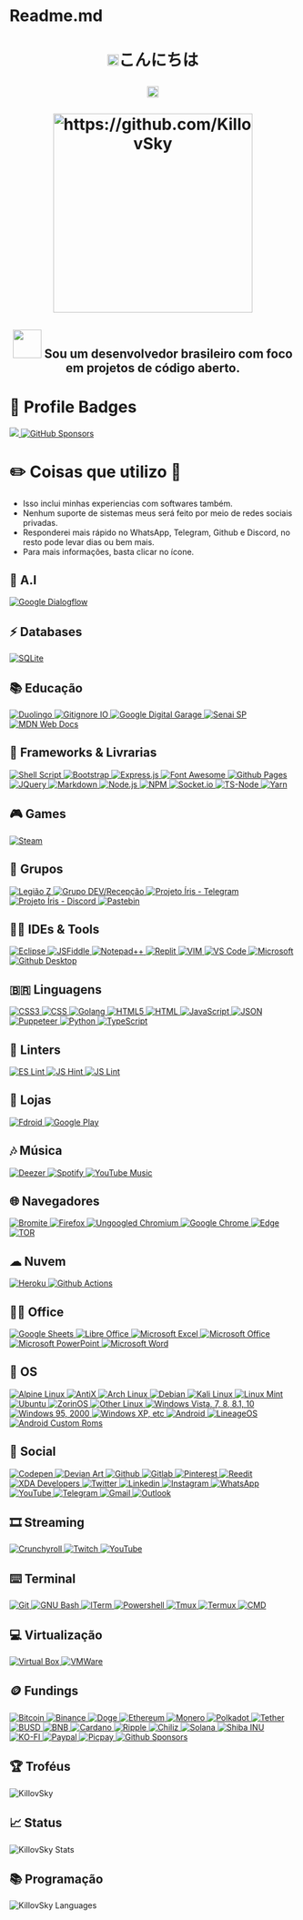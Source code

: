 # Readme.md

<h1 align="center"> <img src="https://media.tenor.com/Ex1pkci_-v8AAAAj/white-cute-cat-hearts.gif" width="20"<p>こんにちは</p><img src="https://media.tenor.com/Ex1pkci_-v8AAAAj/white-cute-cat-hearts.gif" width="20"</h1>
<p align="center">
    <img src="https://i.imgur.com/K5P22VM.gif" width="350" height="350" alt="https://github.com/KillovSky"/>
</p>
<h2 align="center">
	<img src="https://t.me/c/1876738532/937" width="50"/>
	Sou um desenvolvedor brasileiro com foco em projetos de código aberto.
</h2>

# 📛 Profile Badges

<p>
    <a href="https://hits.seeyoufarm.com">
        <img src="https://hits.seeyoufarm.com/api/count/incr/badge.svg?url=https%3A%2F%2Fgithub.com%2FKillovSky%2FKillovSky&count_bg=%2379C83D&title_bg=%23555555&icon=&icon_color=%23E7E7E7&title=views"/>
    </a>
    <a href="https://ko-fi.com/killovsky">
        <img alt="GitHub Sponsors" src="https://img.shields.io/github/sponsors/KillovSky"/>
    </a>
</p>

# ✏️ Coisas que utilizo 📜

- Isso inclui minhas experiencias com softwares também.
- Nenhum suporte de sistemas meus será feito por meio de redes sociais privadas.
- Responderei mais rápido no WhatsApp, Telegram, Github e Discord, no resto pode levar dias ou bem mais.
- Para mais informações, basta clicar no ícone.

## 🤖 A.I

<p>
    <a href="https://cloud.google.com/dialogflow">
        <img alt="Google Dialogflow" src="https://img.shields.io/badge/Dialogflow-FF9800?logo=dialogflow&logoColor=white&style=for-the-badge"/>
    </a>
</p>

## ⚡ Databases

<p>
    <a href="https://www.sqlite.org/index.html">
        <img alt="SQLite" src="https://img.shields.io/badge/SQLite-07405E?logo=sqlite&logoColor=white&style=for-the-badge"/>
    </a>
</p>

## 📚 Educação

<p>
    <a href="https://pt.duolingo.com/profile/KillovSky">
        <img alt="Duolingo" src="https://img.shields.io/badge/Duolingo-58CC02?logo=Duolingo&logoColor=white&style=for-the-badge"/>
    </a>
    <a href="https://www.gitignore.io">
        <img alt="Gitignore IO" src="https://img.shields.io/badge/Gitignore.io-204ECF?logo=gitignoredotio&logoColor=white&style=for-the-badge"/>
    </a>
    <a href="https://learndigital.withgoogle.com/digitalgarage">
        <img alt="Google Digital Garage" src="https://img.shields.io/badge/-Google%20DG-blue?logo=google&logoColor=red&style=for-the-badge"/>
    </a>
    <a href="https://www.sp.senai.br">
        <img alt="Senai SP" src="https://img.shields.io/badge/-Senai%20SP-red?logo=Microsoft%20Academic&logoColor=white&style=for-the-badge"/>
    </a>
    <a href="https://developer.mozilla.org/pt-BR">
        <img alt="MDN Web Docs" src="https://img.shields.io/badge/MDN_Web_Docs-black?logo=mdnwebdocs&logoColor=white&style=for-the-badge"/>
    </a>
</p>

## 🚀 Frameworks & Livrarias

<p>
    <a href="https://www.gnu.org/s/bash/manual/html_node/Shell-Scripts.html">
        <img alt="Shell Script" src="https://img.shields.io/badge/Shell_Script-121011?logo=gnu-bash&logoColor=white&style=for-the-badge"/>
    </a>
    <a href="https://getbootstrap.com">
        <img alt="Bootstrap" src="https://img.shields.io/badge/Bootstrap-563D7C?logo=bootstrap&logoColor=white&style=for-the-badge"/>
    </a>
    <a href="https://expressjs.com">
        <img alt="Express.js" src="https://img.shields.io/badge/Express.js-000000?logo=express&logoColor=white&style=for-the-badge"/>
    </a>
    <a href="https://fontawesome.com">
        <img alt="Font Awesome" src="https://img.shields.io/badge/Font_Awesome-339AF0?logo=fontawesome&logoColor=white&style=for-the-badge"/>
    </a>
    <a href="https://pages.github.com">
        <img alt="Github Pages" src="https://img.shields.io/badge/Github%20Pages-222222?logo=GitHub%20Pages&logoColor=white&style=for-the-badge"/>
    </a>
    <a href="https://jquery.com">
        <img alt="JQuery" src="https://img.shields.io/badge/jQuery-0769AD?logo=jquery&logoColor=white&style=for-the-badge"/>
    </a>
    <a href="https://www.markdownguide.org">
        <img alt="Markdown" src="https://img.shields.io/badge/Markdown-000000?logo=markdown&logoColor=white&style=for-the-badge"/>
    </a>
    <a href="https://nodejs.org">
        <img alt="Node.js" src="https://img.shields.io/badge/Node.js-339933?logo=nodedotjs&logoColor=white&style=for-the-badge"/>
    </a>
    <a href="https://www.npmjs.com">
        <img alt="NPM" src="https://img.shields.io/badge/NPM-CB3837?logo=npm&logoColor=white&style=for-the-badge"/>
    </a>
    <a href="https://socket.io">
        <img alt="Socket.io" src="https://img.shields.io/badge/Socket.io-010101?logo=Socket.io&logoColor=white&style=for-the-badge"/>
    </a>
    <a href="https://www.npmjs.com/ts-node">
        <img alt="TS-Node" src="https://img.shields.io/badge/TS--Node-3178C6?logo=ts-node&logoColor=white&style=for-the-badge"/>
    </a>
    <a href="https://yarnpkg.com">
        <img alt="Yarn" src="https://img.shields.io/badge/Yarn-2C8EBB?logo=yarn&logoColor=white&style=for-the-badge"/>
    </a>
</p>

## 🎮 Games

<p>
    <a href="https://steamcommunity.com/id/KillovSky">
        <img alt="Steam" src="https://img.shields.io/badge/Steam-000000?style=for-the-badge&logo=steam&logoColor=white"/>
    </a>
</p>

## 👥 Grupos

<p>
    <a href="https://chat.whatsapp.com/Ji5JLEVkL0MGRReVvDoubL">
        <img alt="Legião Z" src="https://img.shields.io/badge/WhatsApp%20LZ-25D366?logo=whatsapp&logoColor=white&style=for-the-badge"/>
    </a>
    <a href="https://chat.whatsapp.com/HNNHhyWyXFgHAdOsPHrOWD">
        <img alt="Grupo DEV/Recepção" src="https://img.shields.io/badge/WhatsApp%20DEV-25D366?logo=whatsapp&logoColor=white&style=for-the-badge"/>
    </a>
    <a href="https://t.me/PROJETOIRIS">
        <img alt="Projeto Íris - Telegram" src="https://img.shields.io/badge/Projeto%20Íris%20TG-2CA5E0?logo=telegram&logoColor=white&style=for-the-badge"/>
    </a>
    <a href="https://discord.gg/ZtN9UH7XZu">
        <img alt="Projeto Íris - Discord" src="https://img.shields.io/badge/Projeto%20Íris%20DC-5865F2?logo=discord&logoColor=white&style=for-the-badge"/>
    </a>
    <a href="https://pastebin.com/raw/dZfYdGaf">
        <img alt="Pastebin" src="https://img.shields.io/badge/Pastebin-000000?logo=pastebin&logoColor=white&style=for-the-badge"/>
    </a>
</p>

## 👩‍💻 IDEs & Tools

<p>
    <a href="https://www.eclipse.org/downloads">
        <img alt="Eclipse" src="https://img.shields.io/badge/Eclipse-2C2255?logo=eclipse&logoColor=white&style=for-the-badge"/>
    </a>
    <a href="https://jsfiddle.net/user/KillovSky/fiddles/">
        <img alt="JSFiddle" src="https://img.shields.io/badge/JSFiddle-0084FF?logo=JSFiddle&logoColor=white&style=for-the-badge"/>
    </a>
    <a href="https://notepad-plus-plus.org/downloads">
        <img alt="Notepad++" src="https://img.shields.io/badge/Notepad++-90E59A.svg?logo=notepad%2B%2B&logoColor=black&style=for-the-badge"/>
    </a>
    <a href="https://replit.com/@KillovSky">
        <img alt="Replit" src="https://img.shields.io/badge/Replit-667881?logo=replit&logoColor=white&style=for-the-badge"/>
    </a>
    <a href="https://www.vim.org">
        <img alt="VIM" src="https://img.shields.io/badge/VIM-%2311AB00.svg?logo=vim&logoColor=white&style=for-the-badge"/>
    </a>
    <a href="https://code.visualstudio.com">
        <img alt="VS Code" src="https://img.shields.io/badge/Visual_Studio_Code-0078D4?logo=visual%20studio%20code&logoColor=white&style=for-the-badge"/>
    </a>
    <a href="https://www.microsoft.com/pt-br/software-download">
        <img alt="Microsoft" src="https://img.shields.io/badge/Microsoft-666666?logo=microsoft&logoColor=white&style=for-the-badge"/>
    </a>
    <a href="https://desktop.github.com">
        <img alt="Github Desktop" src="https://img.shields.io/badge/Github%20Desktop-8034A9.svg?logo=github&logoColor=white&style=for-the-badge"/>
    </a>
</p>

## 🇧🇷 Linguagens

<p>
    <a href="https://developer.mozilla.org/pt-BR/docs/Web/CSS">
        <img alt="CSS3" src="https://img.shields.io/badge/CSS3-1572B6?logo=css3&logoColor=white&style=for-the-badge"/>
        <img alt="CSS" src="https://img.shields.io/badge/-CSS-blue?style=for-the-badge"/>
    </a>
    <a href="https://go.dev">
        <img alt="Golang" src="https://img.shields.io/badge/Go-00ADD8?logo=go&logoColor=white&style=for-the-badge"/>
    </a>
    <a href="https://developer.mozilla.org/en-US/docs/Glossary/HTML5">
        <img alt="HTML5" src="https://img.shields.io/badge/HTML5-E34F26?logo=html5&logoColor=white&style=for-the-badge"/>
    </a>
    <a href="https://developer.mozilla.org/pt-BR/docs/Web/HTML">
        <img alt="HTML" src="https://img.shields.io/badge/HTML-E34F26.svg?style=for-the-badge"/>
    </a>
    <a href="https://developer.mozilla.org/pt-BR/docs/Web/JavaScript">
        <img alt="JavaScript" src="https://img.shields.io/badge/JavaScript-323330?logo=javascript&logoColor=F7DF1E&style=for-the-badge"/>
    </a>
    <a href="https://www.json.org">
        <img alt="JSON" src="https://img.shields.io/badge/JSON-5E5C5C?logo=json&logoColor=white&style=for-the-badge"/>
    </a>
    <a href="https://pptr.dev">
        <img alt="Puppeteer" src="https://img.shields.io/badge/Puppeteer-40B5A4?logo=Puppeteer&logoColor=white&style=for-the-badge"/>
    </a>
    <a href="https://www.python.org">
        <img alt="Python" src="https://img.shields.io/badge/Python-FFD43B?logo=python&logoColor=blue&style=for-the-badge"/>
    </a>
    <a href="https://www.typescriptlang.org">
        <img alt="TypeScript" src="https://img.shields.io/badge/TypeScript-007ACC?logo=typescript&logoColor=white&style=for-the-badge"/>
    </a>
</p>

## 🧐 Linters

<p>
    <a href="https://eslint.org">
        <img alt="ES Lint" src="https://img.shields.io/badge/ES%20Lint-3A33D1?logo=eslint&logoColor=white&style=for-the-badge"/>
    </a>
    <a href="https://jshint.com">
        <img alt="JS Hint" src="https://img.shields.io/badge/-JS%20Hint-red?style=for-the-badge"/>
    </a>
    <a href="https://www.jslint.com">
        <img alt="JS Lint" src="https://img.shields.io/badge/-JS%20Lint-orange?style=for-the-badge"/>
    </a>
</p>

## 🛒 Lojas

<p>
    <a href="https://f-droid.org">
        <img alt="Fdroid" src="https://img.shields.io/badge/F%20Droid-1976D2?logo=f-droid&logoColor=white&style=for-the-badge"/>
    </a>
    <a href="https://play.google.com">
        <img alt="Google Play" src="https://img.shields.io/badge/Google_Play-414141?logo=google-play&logoColor=white&style=for-the-badge"/>
    </a>
</p>

## 🎶 Música

<p>
    <a href="https://pt.deezercommunity.com/members/killovsky-196649">
        <img alt="Deezer" src="https://img.shields.io/badge/Deezer-FEAA2D?logo=deezer&logoColor=white&style=for-the-badge"/>
    </a>
    <a href="https://open.spotify.com/user/31er3p5kjocagaakgnadnuzqe4va">
        <img alt="Spotify" src="https://img.shields.io/badge/Spotify-1ED760?&logo=spotify&logoColor=white&style=for-the-badge"/>
    </a>
    <a href="https://youtube.com/@KillovSky">
        <img alt="YouTube Music" src="https://img.shields.io/badge/YouTube_Music-FF0000?logo=youtube-music&logoColor=white&style=for-the-badge"/>
    </a>
</p>

## 🌐 Navegadores

<p>
    <a href="https://www.bromite.org">
        <img alt="Bromite" src="https://img.shields.io/badge/Bromite-fff?logo=Google-chrome&logoColor=4CBB17&style=for-the-badge"/>
    </a>
    <a href="https://www.mozilla.org/pt/firefox/new">
        <img alt="Firefox" src="https://img.shields.io/badge/Firefox_Browser-FF7139?logo=Firefox-Browser&logoColor=white&style=for-the-badge"/>
    </a>
    <a href="https://github.com/ungoogled-software/ungoogled-chromium">
        <img alt="Ungoogled Chromium" src="https://img.shields.io/badge/Ungoogled%20Chromium-4285F4?logo=Google-chrome&logoColor=white&style=for-the-badge"/>
    </a>
    <a href="https://www.google.com/intl/pt-BR/chrome">
        <img alt="Google Chrome" src="https://img.shields.io/badge/Google_Chrome-4285F4?logo=Google-chrome&logoColor=white&style=for-the-badge"/>
    </a>
    <a href="https://www.microsoft.com/pt-br/edge">
        <img alt="Edge" src="https://img.shields.io/badge/Microsoft_Edge-0078D7?logo=Microsoft-edge&logoColor=white&style=for-the-badge"/>
    </a>
    <a href="https://www.torproject.org/download">
        <img alt="TOR" src="https://img.shields.io/badge/Tor_Browser-7D4698?logo=Tor-Browser&logoColor=white&style=for-the-badge"/>
    </a>
</p>

## ☁ Nuvem

<p>
    <a href="https://www.heroku.com">
        <img alt="Heroku" src="https://img.shields.io/badge/Heroku-430098?logo=heroku&logoColor=white&style=for-the-badge"/>
    </a>
    <a href="https://docs.github.com/actions">
        <img alt="Github Actions" src="https://img.shields.io/badge/GitHub_Actions-2088FF?logo=github-actions&logoColor=white&style=for-the-badge"/>
    </a>
</p>

## 👨‍💻 Office

<p>
    <a href="https://www.google.com/sheets/about">
        <img alt="Google Sheets" src="https://img.shields.io/badge/Google%20Sheets-34A853?logo=google-sheets&logoColor=white&style=for-the-badge"/>
    </a>
    <a href="https://pt-br.libreoffice.org">
        <img alt="Libre Office" src="https://img.shields.io/badge/LibreOffice-18A303?logo=LibreOffice&logoColor=white&style=for-the-badge"/>
    </a>
    <a href="https://www.microsoft.com/pt-br/microsoft-365/excel">
        <img alt="Microsoft Excel" src="https://img.shields.io/badge/Microsoft_Excel-217346?logo=microsoft-excel&logoColor=white&style=for-the-badge"/>
    </a>
    <a href="https://www.office.com">
        <img alt="Microsoft Office" src="https://img.shields.io/badge/Microsoft_Office-D83B01?logo=microsoft-office&logoColor=white&style=for-the-badge"/>
    </a>
    <a href="https://www.microsoft.com/pt-br/microsoft-365/powerpoint">
        <img alt="Microsoft PowerPoint" src="https://img.shields.io/badge/Microsoft_PowerPoint-B7472A?logo=microsoft-powerpoint&logoColor=white&style=for-the-badge"/>
    </a>
    <a href="https://www.microsoft.com/pt-br/microsoft-365/word">
        <img alt="Microsoft Word" src="https://img.shields.io/badge/Microsoft_Word-2B579A?logo=microsoft-word&logoColor=white&style=for-the-badge"/>
    </a>
</p>

## 📱 OS

<p>
    <a href="https://www.alpinelinux.org">
        <img alt="Alpine Linux" src="https://img.shields.io/badge/Alpine_Linux-0D597F?logo=alpine-linux&logoColor=white&style=for-the-badge"/>
    </a>
    <a href="https://antixlinux.com">
        <img alt="AntiX" src="https://img.shields.io/badge/-Anti--X-blue?logo=linux&logoColor=orange&style=for-the-badge"/>
    </a>
    <a href="https://archlinux.org">
        <img alt="Arch Linux" src="https://img.shields.io/badge/Arch_Linux-1793D1?logo=arch-linux&logoColor=white&style=for-the-badge"/>
    </a>
    <a href="https://www.debian.org">
        <img alt="Debian" src="https://img.shields.io/badge/Debian-A81D33?logo=debian&logoColor=white&style=for-the-badge"/>
    </a>
    <a href="https://www.kali.org">
        <img alt="Kali Linux" src="https://img.shields.io/badge/Kali_Linux-557C94?logo=kali-linux&logoColor=white&style=for-the-badge"/>
    </a>
    <a href="https://www.linuxmint.com">
        <img alt="Linux Mint" src="https://img.shields.io/badge/Linux_Mint-87CF3E?logo=linux-mint&logoColor=white&style=for-the-badge"/>
    </a>
    <a href="https://help.ubuntu.com/community/Installation/MinimalCD">
        <img alt="Ubuntu" src="https://img.shields.io/badge/Ubuntu-E95420?logo=ubuntu&logoColor=white&style=for-the-badge"/>
    </a>
    <a href="https://zorin.com/os">
        <img alt="ZorinOS" src="https://img.shields.io/badge/Zorin%20OS-0CC1F3?logo=zorin&logoColor=white&style=for-the-badge"/>
    </a>
    <a href="https://en.wikipedia.org/wiki/Light-weight_Linux_distribution">
        <img alt="Other Linux" src="https://img.shields.io/badge/20+%20Linux-FCC624?logo=linux&logoColor=black&style=for-the-badge"/>
    </a>
    <a href="https://www.microsoft.com/pt-br/software-download">
        <img alt="Windows Vista, 7, 8, 8.1, 10" src="https://img.shields.io/badge/Windows-0078D6?logo=windows&logoColor=white&style=for-the-badge"/>
    </a>
    <a href="https://pt.wikipedia.org/wiki/Windows_95">
        <img alt="Windows 95, 2000" src="https://img.shields.io/badge/Windows_95-008080?logo=windows-95&logoColor=white&style=for-the-badge"/>
    </a>
    <a href="https://pt.wikipedia.org/wiki/Windows_XP">
        <img alt="Windows XP, etc" src="https://img.shields.io/badge/Windows_XP-003399?logo=windows-xp&logoColor=white&style=for-the-badge"/>
    </a>
    <a href="https://www.android.com">
        <img alt="Android" src="https://img.shields.io/badge/Android-3DDC84?logo=android&logoColor=white&style=for-the-badge"/>
    </a>
    <a href="https://lineageos.org">
        <img alt="LineageOS" src="https://img.shields.io/badge/LineageOS-167C80?logo=lineageos&logoColor=white&style=for-the-badge"/>
    </a>
    <a href="https://en.wikipedia.org/wiki/List_of_custom_Android_distributions">
        <img alt="Android Custom Roms" src="https://img.shields.io/badge/-20+%20Roms-blue?logo=android&style=for-the-badge"/>
    </a>
</p>

## 👨 Social

<p>
    <a href="https://codepen.io/killovsky">
        <img alt="Codepen" src="https://img.shields.io/badge/Codepen-000000?logo=codepen&logoColor=white&style=for-the-badge"/>
    </a>
    <a href="https://www.deviantart.com/killuaplayer">
        <img alt="Devian Art" src="https://img.shields.io/badge/DeviantArt-05CC47?logo=deviantart&logoColor=white&style=for-the-badge"/>
    </a>
    <a href="https://github.com/KillovSky">
        <img alt="Github" src="https://img.shields.io/badge/GitHub-100000?logo=github&logoColor=white&style=for-the-badge"/>
    </a>
    <a href="https://gitlab.com/KillovSky">
        <img alt="Gitlab" src="https://img.shields.io/badge/GitLab-330F63?logo=gitlab&logoColor=white&style=for-the-badge"/>
    </a>
    <a href="https://www.pinterest.com/KillovSky">
        <img alt="Pinterest" src="https://img.shields.io/badge/Pinterest-%23E60023.svg?&logo=Pinterest&logoColor=white&style=for-the-badge"/>
    </a>
    <a href="https://www.reddit.com/user/KillovSkye">
        <img alt="Reedit" src="https://img.shields.io/badge/Reddit-FF4500?logo=reddit&logoColor=white&style=for-the-badge"/>
    </a>
    <a href="https://forum.xda-developers.com/m/killovsky.10104657">
        <img alt="XDA Developers" src="https://img.shields.io/badge/XDA%20Developers-2DAAE9?logo=xda-developers&logoColor=white&style=for-the-badge"/>
    </a>
    <a href="https://twitter.com/lucasr_kill">
        <img alt="Twitter" src="https://img.shields.io/badge/Twitter-1DA1F2?logo=twitter&logoColor=white&style=for-the-badge"/>
    </a>
    <a href="https://linkedin.com/in/killovsky">
        <img alt="Linkedin" src="https://img.shields.io/badge/LinkedIn-0077B5?logo=linkedin&logoColor=white&style=for-the-badge"/>
    </a>
    <a href="https://instagram.com/lr_killovsky">
        <img alt="Instagram" src="https://img.shields.io/badge/Instagram-E4405F?logo=instagram&logoColor=white&style=for-the-badge"/>
    </a>
    <a href="https://wa.me/5518998044132">
        <img alt="WhatsApp" src="https://img.shields.io/badge/WhatsApp-25D366?logo=whatsapp&logoColor=white&style=for-the-badge"/>
    </a>
    <a href="https://youtube.com/@KillovSky">
        <img alt="YouTube" src="https://img.shields.io/badge/YouTube-FF0000?logo=youtube&logoColor=white&style=for-the-badge"/>
    </a>
    <a href="https://t.me/killovskye">
        <img alt="Telegram" src="https://img.shields.io/badge/Telegram-2CA5E0?logo=telegram&logoColor=white&style=for-the-badge"/>
    </a>
    <a href="mailto:lucas2011bds@gmail.com">
        <img alt="Gmail" src="https://img.shields.io/badge/Gmail-D14836?logo=gmail&logoColor=white&style=for-the-badge"/>
    </a>
    <a href="mailto:lucas2011bds@hotmail.com">
        <img alt="Outlook" src="https://img.shields.io/badge/Microsoft_Outlook-0078D4?logo=microsoft-outlook&logoColor=white&style=for-the-badge"/>
    </a>
</p>

## 🎞 Streaming

<p>
    <a href="https://www.crunchyroll.com/pt-br/user/KillovSky">
        <img alt="Crunchyroll" src="https://img.shields.io/badge/Crunchyroll-F47521?logo=crunchyroll&logoColor=white&style=for-the-badge"/>
    </a>
    <a href="https://www.twitch.tv/killovskye">
        <img alt="Twitch" src="https://img.shields.io/badge/Twitch-9146FF?logo=twitch&logoColor=white&style=for-the-badge"/>
    </a>
    <a href="https://youtube.com/@KillovSky">
        <img alt="YouTube" src="https://img.shields.io/badge/YouTube-FF0000?logo=youtube&logoColor=white&style=for-the-badge"/>
    </a>
</p>

## ⌨️ Terminal

<p>
    <a href="https://git-scm.com/downloads">
        <img alt="Git" src="https://img.shields.io/badge/GIT-E44C30?logo=git&logoColor=white&style=for-the-badge"/>
    </a>
    <a href="https://www.gnu.org/software/bash">
        <img alt="GNU Bash" src="https://img.shields.io/badge/GNU%20Bash-4EAA25?logo=GNU%20Bash&logoColor=white&style=for-the-badge"/>
    </a>
    <a href="https://iterm2.com">
        <img alt="ITerm" src="https://img.shields.io/badge/iTerm2-000000?logo=iterm2&logoColor=white&style=for-the-badge"/>
    </a>
    <a href="https://learn.microsoft.com/pt-br/powershell/scripting/overview">
        <img alt="Powershell" src="https://img.shields.io/badge/Powershell-5391FE?logo=powershell&logoColor=white&style=for-the-badge"/>
    </a>
    <a href="https://github.com/tmux/tmux/wiki">
        <img alt="Tmux" src="https://img.shields.io/badge/Tmux-1BB91F?logo=tmux&logoColor=white&style=for-the-badge"/>
    </a>
    <a href="https://termux.dev">
        <img alt="Termux" src="https://img.shields.io/badge/Termux-000000?logo=hyper&logoColor=white&style=for-the-badge"/>
    </a>
    <a href="https://learn.microsoft.com/pt-br/windows-server/administration/windows-commands/cmd">
        <img alt="CMD" src="https://img.shields.io/badge/Windows%20Terminal-4D4D4D?logo=windows%20terminal&logoColor=white&style=for-the-badge"/>
    </a>
</p>

## 💻 Virtualização

<p>
    <a href="https://www.virtualbox.org">
        <img alt="Virtual Box" src="https://img.shields.io/badge/VirtualBox-21416b?logo=VirtualBox&logoColor=white&style=for-the-badge"/>
    </a>
    <a href="https://www.vmware.com">
        <img alt="VMWare" src="https://img.shields.io/badge/VMware-231f20?logo=VMware&logoColor=white&style=for-the-badge"/>
    </a>
</p>

## 🪙 Fundings

<p>
    <a href="https://pastebin.com/raw/e6Jn3p74">
        <img alt="Bitcoin" src="https://img.shields.io/badge/Bitcoin-000000?logo=bitcoin&logoColor=white&style=for-the-badge"/>
        <img alt="Binance" src="https://img.shields.io/badge/Binance-FCD535?logo=binance&logoColor=white&style=for-the-badge"/>
        <img alt="Doge" src="https://img.shields.io/badge/Dogecoin-C2A633?logo=dogecoin&logoColor=white&style=for-the-badge"/>
        <img alt="Ethereum" src="https://img.shields.io/badge/Ethereum-3C3C3D?logo=Ethereum&logoColor=white&style=for-the-badge"/>
        <img alt="Monero" src="https://img.shields.io/badge/Monero-FF6600?logo=monero&logoColor=white&style=for-the-badge"/>
        <img alt="Polkadot" src="https://img.shields.io/badge/Polkadot-E6007A?logo=polkadot&logoColor=000&style=for-the-badge"/>
        <img alt="Tether" src="https://img.shields.io/badge/Tether-168363?logo=tether&logoColor=white&style=for-the-badge"/>
        <img alt="BUSD" src="https://img.shields.io/badge/BUSD-000?logo=ethereum&logoColor=green&style=for-the-badge"/>
        <img alt="BNB" src="https://img.shields.io/badge/BNB-F3BA2F?logo=ethereum&logoColor=000&style=for-the-badge"/>
        <img alt="Cardano" src="https://img.shields.io/badge/ADA-2a71d0?logo=ethereum&logoColor=fff&style=for-the-badge"/>
        <img alt="Ripple" src="https://img.shields.io/badge/XRP-black?logo=xrp&logoColor=white&style=for-the-badge"/>
        <img alt="Chiliz" src="https://img.shields.io/badge/Chiliz-CA0124?logo=ethereum&logoColor=fff&style=for-the-badge"/>
        <img alt="Solana" src="https://img.shields.io/badge/Solana-03E1FF?logo=ethereum&logoColor=00FFA3&style=for-the-badge"/>
        <img alt="Shiba INU" src="https://img.shields.io/badge/Shiba%20INU-C2A633?logo=dogecoin&logoColor=white&style=for-the-badge"/>
    </a>
    <a href="http://ko-fi.com/killovsky">
        <img alt="KO-FI" src="https://img.shields.io/badge/Ko--fi-F16061?style=for-the-badge&logo=ko-fi&logoColor=white"/>
    </a>
    <a href="https://bit.ly/33QDaGa">
        <img alt="Paypal" src="https://img.shields.io/badge/PayPal-00457C?style=for-the-badge&logo=paypal&logoColor=white"/>
    </a>
    <a href="https://picpay.me/userlucas123">
        <img alt="Picpay" src="https://img.shields.io/badge/picpay-21C25E?style=for-the-badge&logo=picpay&logoColor=white"/>
    </a>
    <a href="http://ko-fi.com/killovsky">
        <img alt="Github Sponsors" src="https://img.shields.io/badge/sponsor-30363D?style=for-the-badge&logo=GitHub-Sponsors&logoColor=#white"/>
    </a>
</p>

## 🏆 Troféus

<img src="https://github-profile-trophy.vercel.app/?username=killovsky" alt="KillovSky" />

## 📈 Status

<img alt="KillovSky Stats" src="https://github-readme-stats.vercel.app/api?username=KillovSky&theme=github_dark&show_icons=true&bg_color=1F222E&title_color=F85D7F&icon_color=F8D866&count_private=true"/>

## 📚 Programação

<img alt="KillovSky Languages" src="https://github-readme-stats.vercel.app/api/top-langs/?username=KillovSky&layout=compact&theme=github_dark&bg_color=1F222E&title_color=F85D7F&icon_color=F8D866"/>
